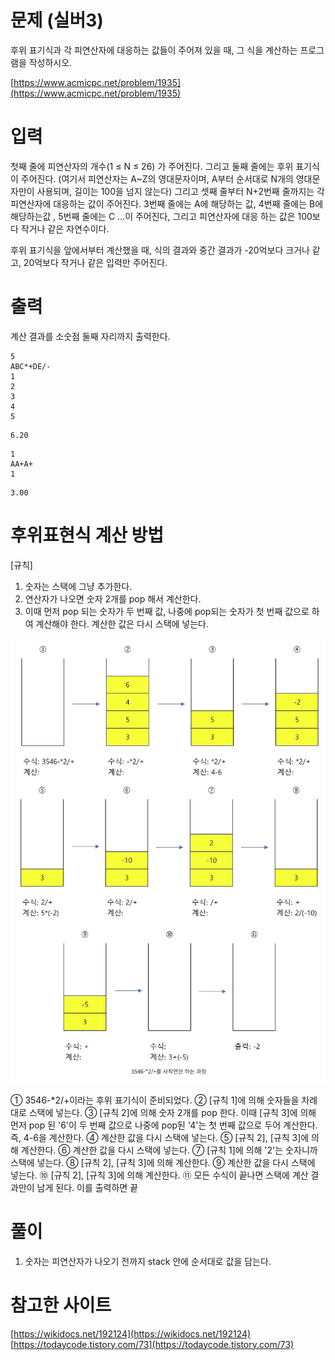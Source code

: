 # 문제 (실버3)

후위 표기식과 각 피연산자에 대응하는 값들이 주어져 있을 때, 그 식을 계산하는 프로그램을 작성하시오.

[https://www.acmicpc.net/problem/1935](https://www.acmicpc.net/problem/1935)

# 입력 

첫째 줄에 피연산자의 개수(1 ≤ N ≤ 26) 가 주어진다. 그리고 둘째 줄에는 후위 표기식이 주어진다. (여기서 피연산자는 A~Z의 영대문자이며, A부터 순서대로 N개의 영대문자만이 사용되며, 길이는 100을 넘지 않는다) 그리고 셋째 줄부터 N+2번째 줄까지는 각 피연산자에 대응하는 값이 주어진다. 3번째 줄에는 A에 해당하는 값, 4번째 줄에는 B에 해당하는값 , 5번째 줄에는 C ...이 주어진다, 그리고 피연산자에 대응 하는 값은 100보다 작거나 같은 자연수이다.

후위 표기식을 앞에서부터 계산했을 때, 식의 결과와 중간 결과가 -20억보다 크거나 같고, 20억보다 작거나 같은 입력만 주어진다.

# 출력

계산 결과를 소숫점 둘째 자리까지 출력한다.

```
5
ABC*+DE/-
1
2
3
4
5
```

```
6.20
```

```
1
AA+A+
1
```

```
3.00
```

# 후위표현식 계산 방법

[규칙]

1. 숫자는 스택에 그냥 추가한다.
2. 연산자가 나오면 숫자 2개를 pop 해서 계산한다.
3. 이때 먼저 pop 되는 숫자가 두 번째 값, 나중에 pop되는 숫자가 첫 번째 값으로 하여 계산해야 한다. 계산한 값은 다시 스택에 넣는다.

![Alt text](image-2.png)

① 3546-*2/+이라는 후위 표기식이 준비되었다.
② [규칙 1]에 의해 숫자들을 차례대로 스택에 넣는다.
③ [규칙 2]에 의해 숫자 2개를 pop 한다. 이때 [규칙 3]에 의해 먼저 pop 된 '6'이 두 번째 값으로 나중에 pop된 '4'는 첫 번째 값으로 두어 계산한다. 즉, 4-6을 계산한다.
④ 계산한 값을 다시 스택에 넣는다.
⑤ [규칙 2], [규칙 3]에 의해 계산한다.
⑥ 계산한 값을 다시 스택에 넣는다.
⑦ [규칙 1]에 의해 '2'는 숫자니까 스택에 넣는다.
⑧ [규칙 2], [규칙 3]에 의해 계산한다.
⑨ 계산한 값을 다시 스택에 넣는다.
⑩ [규칙 2], [규칙 3]에 의해 계산한다.
⑪ 모든 수식이 끝나면 스택에 계산 결과만이 남게 된다. 이를 출력하면 끝

# 풀이

1. 숫자는 피연산자가 나오기 전까지 stack 안에 순서대로 값을 담는다.

# 참고한 사이트

[https://wikidocs.net/192124](https://wikidocs.net/192124)
[https://todaycode.tistory.com/73](https://todaycode.tistory.com/73)